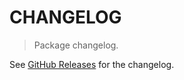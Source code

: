 # CHANGELOG

> Package changelog.

See [GitHub Releases](https://github.com/stdlib-js/constants/releases) for the changelog.